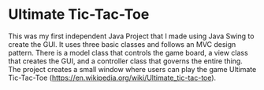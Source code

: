 # Ultimate Tic-Tac-Toe

This was my first independent Java Project that I made using Java Swing to create the GUI. It uses three basic classes and follows an MVC design pattern. There is a model class that controls the game board, a view class that creates the GUI, and a controller class that governs the entire thing. The project creates a small window where users can play the game Ultimate Tic-Tac-Toe (https://en.wikipedia.org/wiki/Ultimate_tic-tac-toe). 
